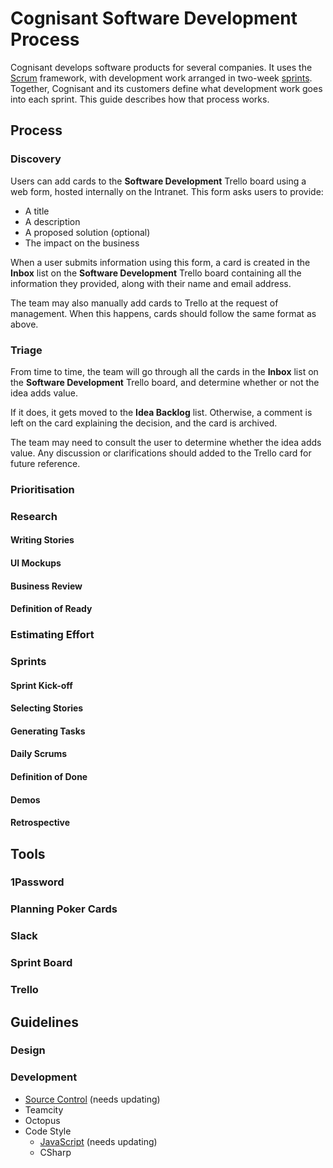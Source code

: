 # Cognisant Software Development Process

Cognisant develops software products for several companies. It uses the [Scrum](https://en.wikipedia.org/wiki/Scrum_(software_development)) framework, with development work arranged in two-week [sprints](https://en.wikipedia.org/wiki/Scrum_(software_development)#Sprint). Together, Cognisant and its customers define what development work goes into each sprint. This guide describes how that process works.



## Process

### Discovery

Users can add cards to the **Software Development** Trello board using a web form, hosted internally on the Intranet. This form asks users to provide:

- A title
- A description
- A proposed solution (optional)
- The impact on the business

When a user submits information using this form, a card is created in the **Inbox** list on the **Software Development** Trello board containing all the information they provided, along with their name and email address.

The team may also manually add cards to Trello at the request of management. When this happens, cards should follow the same format as above.

### Triage

From time to time, the team will go through all the cards in the **Inbox** list on the **Software Development** Trello board, and determine whether or not the idea adds value.

If it does, it gets moved to the **Idea Backlog** list. Otherwise, a comment is left on the card explaining the decision, and the card is archived.

The team may need to consult the user to determine whether the idea adds value. Any discussion or clarifications should added to the Trello card for future reference.

### Prioritisation

### Research

#### Writing Stories

#### UI Mockups

#### Business Review

#### Definition of Ready

### Estimating Effort

### Sprints

#### Sprint Kick-off

#### Selecting Stories

#### Generating Tasks

#### Daily Scrums

#### Definition of Done

#### Demos

#### Retrospective



## Tools

### 1Password

### Planning Poker Cards

### Slack

### Sprint Board

### Trello



## Guidelines

### Design

### Development

- [Source Control](docs/source-control.md) (needs updating)
- Teamcity
- Octopus
- Code Style
    - [JavaScript](docs/code-style/javascript.md) (needs updating)
    - CSharp
